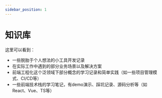 ```yaml
---
sidebar_position: 1
---
```


# 知识库
这里可以看到：
- 一些脱胎于个人想法的小工具开发记录
- 在实际工作中遇到的部分业务场景以及解决方案
- 前端工程化这个泛领域下部分概念的学习记录和简单实践（如一些项目管理模式、CI/CD等）
- 一些前端技术栈的学习笔记，有demo演示、踩坑记录、源码分析等（如React、Vue、TS等）